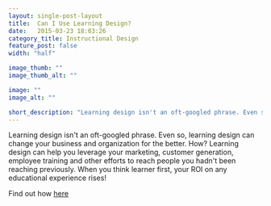 ```yaml
---
layout: single-post-layout
title:  Can I Use Learning Design?
date:   2015-03-23 18:03:26
category_title: Instructional Design
feature_post: false
width: "half"

image_thumb: ""
image_thumb_alt: ""

image: ""
image_alt: ""

short_description: "Learning design isn't an oft-googled phrase. Even so, learning design can change your business and organization for the better. How? Learning design can help you leverage your marketing, customer generation, employee training and other efforts to reach people you hadn't been reaching previously. When you think learner first, your ROI on any educational experience rises!"
---
```


Learning design isn't an oft-googled phrase. Even so, learning design can change your business and organization for the better. How? Learning design can help you leverage your marketing, customer generation, employee training and other efforts to reach people you hadn't been reaching previously. When you think learner first, your ROI on any educational experience rises!

Find out how [here](https://drive.google.com/file/d/0B3Wo_WweWVfdd0lFUXE2dWxjOWs/view?usp=sharing)

